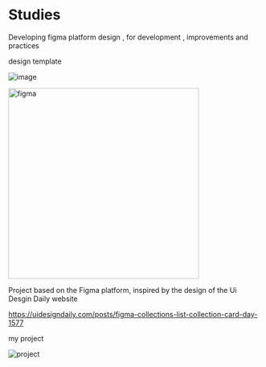 # Studies

 Developing figma platform design , for development , improvements and practices
 
 design template
 
 ![image](https://user-images.githubusercontent.com/103546259/217844342-cb5909c6-a609-4b7b-862e-84e1238ca136.png)

 
 <img width="379" alt="figma" src="https://user-images.githubusercontent.com/103546259/209951839-72499560-7d40-47ae-b1f8-b99c41847de0.png">

Project based on the Figma platform, inspired by the design of the Ui Desgin Daily website

https://uidesigndaily.com/posts/figma-collections-list-collection-card-day-1577

my project  


<img   alt="project" src="https://user-images.githubusercontent.com/103546259/211215836-fb134b7a-60c2-47fc-a692-aaeada6ea1fa.png">


